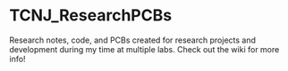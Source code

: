# TCNJ_ResearchPCBs 
Research notes, code, and PCBs created for research projects and development during my time at multiple labs. Check out the wiki for more info!

